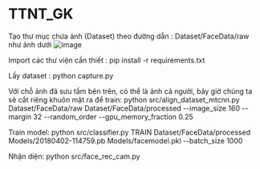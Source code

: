 # TTNT_GK
Tạo thư mục chứa ảnh (Dataset) theo đường dẫn : Dataset/FaceData/raw như ảnh dưới 
![image](https://github.com/user-attachments/assets/a772c74c-7ade-450f-ad0c-5fe1c55934b6)

Import các thư viện cần thiết : pip install -r requirements.txt 

Lấy dataset : 
python capture.py

Với chỗ ảnh đã sưu tầm bên trên, có thể là ảnh cả người, bây giờ chúng ta sẽ cắt riêng khuôn mặt ra để train:
python src/align_dataset_mtcnn.py  Dataset/FaceData/raw Dataset/FaceData/processed --image_size 160 --margin 32  --random_order --gpu_memory_fraction 0.25

 Train model: 
 python src/classifier.py TRAIN Dataset/FaceData/processed Models/20180402-114759.pb Models/facemodel.pkl --batch_size 1000

 Nhận diện: 
 python src/face_rec_cam.py
